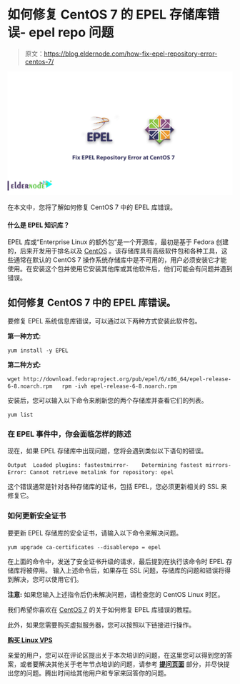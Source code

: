 # 如何修复 CentOS 7 的 EPEL 存储库错误- epel repo 问题

> 原文：<https://blog.eldernode.com/how-fix-epel-repository-error-centos-7/>

![How to fix EPEL Repository Error at CentOS 7](img/1669eb1a1dfc8b4d5cf200b708be7b22.png)

在本文中，您将了解如何修复 CentOS 7 中的 EPEL 库错误。

#### 什么是 EPEL 知识库？

EPEL 库或“Enterprise Linux 的额外包”是一个开源库，最初是基于 Fedora 创建的，后来开发用于排名以及 [CentOS](https://eldernode.com/tag/centos/) 。该存储库具有高级软件包和各种工具，这些通常在默认的 CentOS 7 操作系统存储库中是不可用的，用户必须安装它才能使用。在安装这个包并使用它安装其他库或其他软件后，他们可能会有问题并遇到错误。

## 如何修复 CentOS 7 中的 EPEL 库错误。

要修复 EPEL 系统信息库错误，可以通过以下两种方式安装此软件包。

**第一种方式:**

```
yum install -y EPEL
```

**第二种方式:**

```
wget http://download.fedoraproject.org/pub/epel/6/x86_64/epel-release-6-8.noarch.rpm   rpm -ivh epel-release-6-8.noarch.rpm
```

安装后，您可以输入以下命令来刷新您的两个存储库并查看它们的列表。

```
yum list
```

### 在 EPEL 事件中，你会面临怎样的陈述

现在，如果 EPEL 存储库中出现问题，您将会遇到类似以下语句的错误。

```
Output  Loaded plugins: fastestmirror-    Determining fastest mirrors-    Error: Cannot retrieve metalink for repository: epel
```

这个错误通常是针对各种存储库的证书，包括 EPEL，您必须更新相关的 SSL 来修复它。

### 如何更新安全证书

要更新 EPEL 存储库的安全证书，请输入以下命令来解决问题。

```
yum upgrade ca-certificates --disablerepo = epel
```

在上面的命令中，发送了安全证书升级的请求，最后提到在执行该命令时 EPEL 存储库将被停用。
输入上述命令后，如果存在 SSL 问题，存储库的问题和错误将得到解决，您可以使用它们。

**注意:** 如果您输入上述指令后仍未解决问题，请检查您的 CentOS Linux 时区。

我们希望你喜欢在 [CentOS 7](https://www.centos.org/download/) 的关于如何修复 EPEL 库错误的教程。

此外，如果您需要购买虚拟服务器，您可以按照以下链接进行操作。

[**购买 Linux VPS**](https://eldernode.com/linux-vps/)

亲爱的用户，您可以在评论区提出关于本次培训的问题，在这里您可以得到您的答案，或者要解决其他关于老年节点培训的问题，请参考 [**提问页面**](https://eldernode.com/ask/) 部分，并尽快提出您的问题。腾出时间给其他用户和专家来回答你的问题。